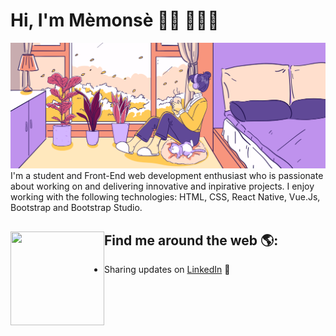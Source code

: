 # Hi, I'm Mèmonsè 👋🏾 👩🏾‍💻

<img src="./cosy illustration" alt="Image of a cosy lofi, a reflection of memory, dreams, mood and state of mind of Memonse">
I'm a student and Front-End web development enthusiast who is passionate about working on and delivering innovative and inpirative projects. I enjoy working with the following technologies: HTML, CSS, React Native, Vue.Js, Bootstrap and Bootstrap Studio.


## Find me around the web 🌎: <a href="https://github.com/sponsors/M0nica"><img align="left" width="150" height="150" src="https://github.com/M0nica/M0nica/blob/main/octomonica/m0nica-octocat-rotating.gif?raw=true"></a>
- Sharing updates on <a href="https://www.linkedin.com/in/memonse-gnaho-7b1763292">LinkedIn</a> 💼
